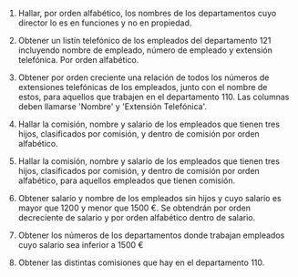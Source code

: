 1. Hallar, por orden alfabético, los nombres de los departamentos cuyo director lo es en funciones y no en propiedad.

2. Obtener un listín telefónico de los empleados del departamento 121 incluyendo nombre de empleado, número de empleado y extensión telefónica. Por orden alfabético.

3. Obtener por orden creciente una relación de todos los números de extensiones telefónicas de los empleados, junto con el nombre de estos, para aquellos que trabajen en el departamento 110. Las columnas deben llamarse 'Nombre' y 'Extensión Telefónica'.

4. Hallar la comisión, nombre y salario de los empleados que tienen tres hijos, clasificados por comisión, y dentro de comisión por orden alfabético.

5. Hallar la comisión, nombre y salario de los empleados que tienen tres hijos, clasificados por comisión, y dentro de comisión por orden alfabético, para aquellos empleados que tienen comisión.

6. Obtener salario y nombre de los empleados sin hijos y cuyo salario es mayor que 1200 y menor que 1500 €. Se obtendrán por orden decreciente de salario y por orden alfabético dentro de salario.

7. Obtener los números de los departamentos donde trabajan empleados cuyo salario sea inferior a 1500 €

8. Obtener las distintas comisiones que hay en el departamento 110.
